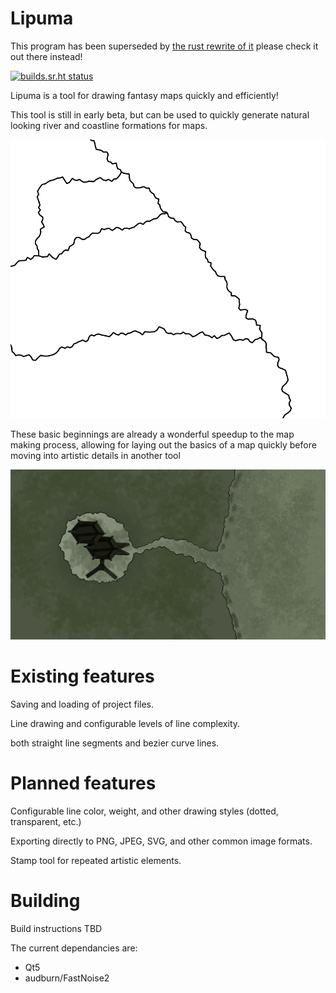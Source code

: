 # Lipuma

This program has been superseded by [the rust rewrite of it](https://github.com/cbondurant/lipuma-rust) please check it out there instead!

[![builds.sr.ht status](https://builds.sr.ht/~cbondurant.svg?search=~cbondurant/Lipuma)](https://builds.sr.ht/~cbondurant?search=%7Ecbondurant%2FLipuma)

Lipuma is a tool for drawing fantasy maps quickly and efficiently!

This tool is still in early beta, but can be used to quickly generate natural looking river and coastline formations for maps.

![An example of the lines commonly used by Lipuma](./.img/Lipuma_demo_image.png)

These basic beginnings are already a wonderful speedup to the map making process, allowing for laying out the basics of a map quickly before moving into artistic details in another tool

![An example of a lipuma map modified further by editing in another art tool](./.img/Lipuma_edited_demo.png)

# Existing features

Saving and loading of project files.

Line drawing and configurable levels of line complexity.

both straight line segments and bezier curve lines.

# Planned features

Configurable line color, weight, and other drawing styles (dotted, transparent, etc.)

Exporting directly to PNG, JPEG, SVG, and other common image formats.

Stamp tool for repeated artistic elements.

# Building

Build instructions TBD

The current dependancies are:

- Qt5
- audburn/FastNoise2
